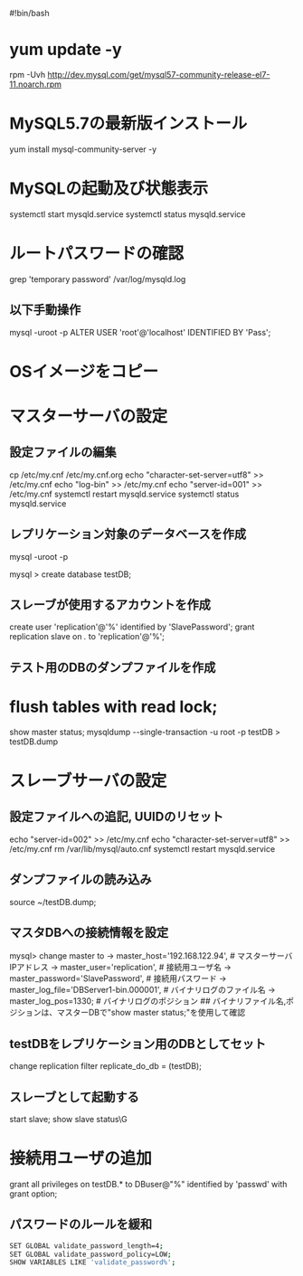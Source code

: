 #!bin/bash
# yum update -y
rpm -Uvh http://dev.mysql.com/get/mysql57-community-release-el7-11.noarch.rpm
# MySQL5.7の最新版インストール
yum install mysql-community-server -y
# MySQLの起動及び状態表示
systemctl start mysqld.service
systemctl status mysqld.service

# ルートパスワードの確認
grep 'temporary password' /var/log/mysqld.log

## 以下手動操作
mysql -uroot -p
ALTER USER 'root'@'localhost' IDENTIFIED BY 'Pass';

# OSイメージをコピー

# マスターサーバの設定
## 設定ファイルの編集
cp /etc/my.cnf /etc/my.cnf.org
echo "character-set-server=utf8" >> /etc/my.cnf
echo "log-bin" >> /etc/my.cnf
echo "server-id=001" >> /etc/my.cnf
systemctl restart mysqld.service
systemctl status mysqld.service
## レプリケーション対象のデータベースを作成
mysql -uroot -p

mysql > create database testDB;

## スレーブが使用するアカウントを作成
create user 'replication'@'%' identified by 'SlavePassword';
grant replication slave on *.* to 'replication'@'%';

## テスト用のDBのダンプファイルを作成
# flush tables with read lock;
show master status;
mysqldump --single-transaction -u root -p testDB > testDB.dump

# スレーブサーバの設定
## 設定ファイルへの追記, UUIDのリセット
echo "server-id=002" >> /etc/my.cnf
echo "character-set-server=utf8" >> /etc/my.cnf
rm /var/lib/mysql/auto.cnf
systemctl restart mysqld.service

## ダンプファイルの読み込み
source ~/testDB.dump;
## マスタDBへの接続情報を設定
mysql> change master to
    -> master_host='192.168.122.94',          # マスターサーバIPアドレス
    -> master_user='replication',                   # 接続用ユーザ名
    -> master_password='SlavePassword',     # 接続用パスワード
    -> master_log_file='DBServer1-bin.000001',  # バイナリログのファイル名
    -> master_log_pos=1330;                     # バイナリログのポジション
    ## バイナリファイル名,ポジションは、マスターDBで"show master status;"を使用して確認

## testDBをレプリケーション用のDBとしてセット
change replication filter replicate_do_db = (testDB);
## スレーブとして起動する
start slave;
show slave status\G


# 接続用ユーザの追加
grant all privileges on testDB.* to DBuser@"%" identified by 'passwd' with grant option;

## パスワードのルールを緩和
```bash
SET GLOBAL validate_password_length=4;
SET GLOBAL validate_password_policy=LOW;
SHOW VARIABLES LIKE 'validate_password%';
```
